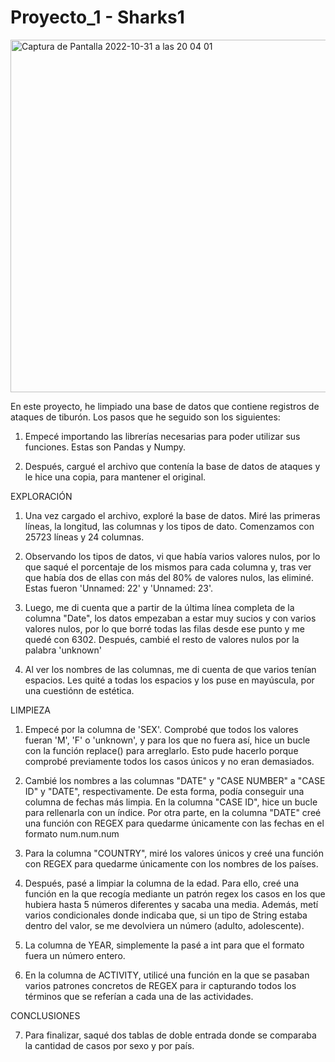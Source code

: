 # Proyecto_1 - Sharks1

<img width="564" alt="Captura de Pantalla 2022-10-31 a las 20 04 01" src="https://user-images.githubusercontent.com/115650089/199089140-c8215f38-2ab7-43fe-8485-eec6b120fc5f.png">

En este proyecto, he limpiado una base de datos que contiene registros de ataques de tiburón. Los pasos que he seguido son los siguientes:

1. Empecé importando las librerías necesarias para poder utilizar sus funciones. Estas son Pandas y Numpy.

2. Después, cargué el archivo que contenía la base de datos de ataques y le hice una copia, para mantener el original. 

EXPLORACIÓN 

1. Una vez cargado el archivo, exploré la base de datos. Miré las primeras líneas, la longitud, las columnas y los tipos de dato. Comenzamos con 25723 líneas y 24 columnas.

2. Observando los tipos de datos, vi que había varios valores nulos, por lo que saqué el porcentaje de los mismos para cada columna y, tras ver que había dos de ellas con más del 80% de valores nulos, las eliminé. Estas fueron 'Unnamed: 22' y 'Unnamed: 23'. 

3. Luego, me di cuenta que a partir de la última línea completa de la columna "Date", los datos empezaban a estar muy sucios y con varios valores nulos, por lo que borré todas las filas desde ese punto y me quedé con 6302. Después, cambié el resto de valores nulos por la palabra 'unknown'

4. Al ver los nombres de las columnas, me di cuenta de que varios tenían espacios. Les quité a todas los espacios y los puse en mayúscula, por una cuestiónn de estética. 

LIMPIEZA

1. Empecé por la columna de 'SEX'. Comprobé que todos los valores fueran 'M', 'F' o 'unknown', y para los que no fuera así, hice un bucle con la función replace() para arreglarlo. Esto pude hacerlo porque comprobé previamente todos los casos únicos y no eran demasiados. 

2. Cambié los nombres a las columnas "DATE" y "CASE NUMBER" a "CASE ID" y "DATE", respectivamente. De esta forma, podía conseguir una columna de fechas más limpia. En la columna "CASE ID", hice un bucle para rellenarla con un índice. Por otra parte, en la columna "DATE" creé una función con REGEX para quedarme únicamente con las fechas en el formato num.num.num

3. Para la columna "COUNTRY", miré los valores únicos y creé una función con REGEX para quedarme únicamente con los nombres de los países.

4. Después, pasé a limpiar la columna de la edad. Para ello, creé una función en la que recogía mediante un patrón regex  los casos en los que hubiera hasta 5 números diferentes y sacaba una media. Además, metí varios condicionales donde indicaba que, si un tipo de String estaba dentro del valor, se me devolviera un número (adulto, adolescente).

5. La columna de YEAR, simplemente la pasé a int para que el formato fuera un número entero.

6. En la columna de ACTIVITY, utilicé una función en la que se pasaban varios patrones concretos de REGEX para ir capturando todos los términos que se referían a cada una de las actividades.  

CONCLUSIONES

7. Para finalizar, saqué dos tablas de doble entrada donde se comparaba la cantidad de casos por sexo y por país.


